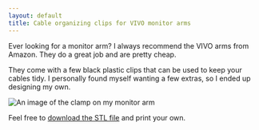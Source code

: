 ```yaml
---
layout: default
title: Cable organizing clips for VIVO monitor arms
---
```


Ever looking for a monitor arm? I always recommend the VIVO arms from Amazon. They do a great job and are pretty cheap.

They come with a few black plastic clips that can be used to keep your cables tidy. I personally found myself wanting a few extras, so I ended up designing my own.

![An image of the clamp on my monitor arm](/assets/printables/vivo-monitor-arm-clips/irl.JPG)

Feel free to [download the STL file](/assets/printables/vivo-monitor-arm-clips/vivo-monitor-arm-clips.stl) and print your own.
